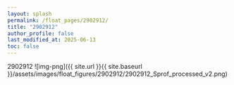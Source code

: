 ```yaml
---
layout: splash
permalink: /float_pages/2902912/
title: "2902912"
author_profile: false
last_modified_at: 2025-06-13
toc: false
---
```

 
2902912
![img-png]({{ site.url }}{{ site.baseurl }}/assets/images/float_figures/2902912/2902912_Sprof_processed_v2.png)